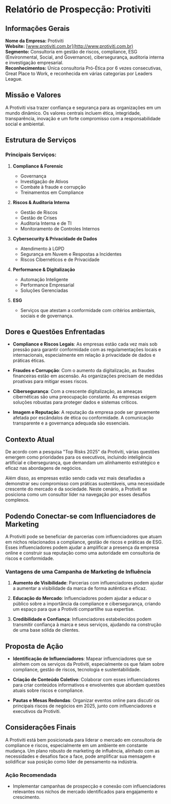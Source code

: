 # Relatório de Prospecção: Protiviti

## Informações Gerais

**Nome da Empresa:** Protiviti  
**Website:** [www.protiviti.com.br](http://www.protiviti.com.br)  
**Segmento:** Consultoria em gestão de riscos, compliance, ESG (Environmental, Social, and Governance), cibersegurança, auditoria interna e investigação empresarial.  
**Reconhecimentos:** Única consultoria Pró-Ética por 6 vezes consecutivas, Great Place to Work, e reconhecida em várias categorias por Leaders League.

## Missão e Valores

A Protiviti visa trazer confiança e segurança para as organizações em um mundo dinâmico. Os valores centrais incluem ética, integridade, transparência, inovação e um forte compromisso com a responsabilidade social e ambiental.

## Estrutura de Serviços

### Principais Serviços:
1. **Compliance & Forensic**
   - Governança
   - Investigação de Ativos
   - Combate à fraude e corrupção
   - Treinamentos em Compliance

2. **Riscos & Auditoria Interna**
   - Gestão de Riscos
   - Gestão de Crises
   - Auditoria Interna e de TI
   - Monitoramento de Controles Internos

3. **Cybersecurity & Privacidade de Dados**
   - Atendimento à LGPD
   - Segurança em Nuvem e Respostas a Incidentes
   - Riscos Cibernéticos e de Privacidade

4. **Performance & Digitalização**
   - Automação Inteligente
   - Performance Empresarial
   - Soluções Gerenciadas

5. **ESG**
   - Serviços que atestam a conformidade com critérios ambientais, sociais e de governança.

## Dores e Questões Enfrentadas

- **Compliance e Riscos Legais**: As empresas estão cada vez mais sob pressão para garantir conformidade com as regulamentações locais e internacionais, especialmente em relação à privacidade de dados e práticas éticas.
  
- **Fraudes e Corrupção**: Com o aumento da digitalização, as fraudes financeiras estão em ascensão. As organizações precisam de medidas proativas para mitigar esses riscos.

- **Cibersegurança**: Com a crescente digitalização, as ameaças cibernéticas são uma preocupação constante. As empresas exigem soluções robustas para proteger dados e sistemas críticos.

- **Imagem e Reputação**: A reputação da empresa pode ser gravemente afetada por escândalos de ética ou conformidade. A comunicação transparente e a governança adequada são essenciais.

## Contexto Atual

De acordo com a pesquisa "Top Risks 2025" da Protiviti, várias questões emergem como prioridades para os executivos, incluindo inteligência artificial e cibersegurança, que demandam um alinhamento estratégico e eficaz nas abordagens de negócios.

Além disso, as empresas estão sendo cada vez mais desafiadas a demonstrar seu compromisso com práticas sustentáveis, uma necessidade crescente do mercado e da sociedade. Neste cenário, a Protiviti se posiciona como um consultor líder na navegação por esses desafios complexos.

## Podendo Conectar-se com Influenciadores de Marketing

A Protiviti pode se beneficiar de parcerias com influenciadores que atuam em nichos relacionados a compliance, gestão de riscos e práticas de ESG. Esses influenciadores podem ajudar a amplificar a presença da empresa online e construir sua reputação como uma autoridade em consultoria de riscos e conformidade.

### Vantagens de uma Campanha de Marketing de Influência

1. **Aumento de Visibilidade**: Parcerias com influenciadores podem ajudar a aumentar a visibilidade da marca de forma autêntica e eficaz.
  
2. **Educação do Mercado**: Influenciadores podem ajudar a educar o público sobre a importância da compliance e cibersegurança, criando um espaço para que a Protiviti compartilhe sua expertise.

3. **Credibilidade e Confiança**: Influenciadores estabelecidos podem transmitir confiança à marca e seus serviços, ajudando na construção de uma base sólida de clientes.

## Proposta de Ação

- **Identificação de Influenciadores**: Mapear influenciadores que se alinhem com os serviços da Protiviti, especialmente os que falam sobre compliance, gestão de riscos, tecnologia e sustentabilidade.

- **Criação de Conteúdo Coletivo**: Colaborar com esses influenciadores para criar conteúdos informativos e envolventes que abordam questões atuais sobre riscos e compliance.

- **Pautas e Mesas Redondas**: Organizar eventos online para discutir os principais riscos de negócios em 2025, junto com influenciadores e executivos da Protiviti.

## Considerações Finais

A Protiviti está bem posicionada para liderar o mercado em consultoria de compliance e riscos, especialmente em um ambiente em constante mudança. Um plano robusto de marketing de influência, alinhado com as necessidades e desafios face a face, pode amplificar sua mensagem e solidificar sua posição como líder de pensamento na indústria.  

### Ação Recomendada
- Implementar campanhas de prospecção e conexão com influenciadores relevantes nos nichos de mercado identificados para engajamento e crescimento.